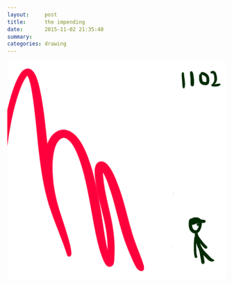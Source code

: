 ```yaml
---
layout:     post
title:      the impending
date:       2015-11-02 21:35:48
summary:    
categories: drawing
---
```

![the impending](/images/_diary/the-impending.png "ought to find something better to do.")
